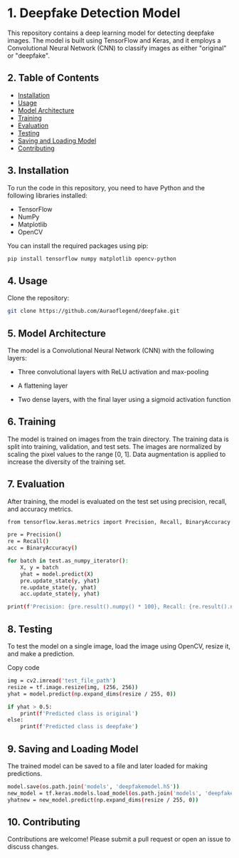 # 1.  Deepfake Detection Model
This repository contains a deep learning model for detecting deepfake images. The model is built using TensorFlow and Keras, and it employs a Convolutional Neural Network (CNN) to classify images as either "original" or "deepfake". 

## 2. Table of Contents

- [Installation](#installation)
- [Usage](#usage)
- [Model Architecture](#model-architecture)
- [Training](#training)
- [Evaluation](#evaluation)
- [Testing](#testing)
- [Saving and Loading Model](#saving-and-loading-model)
- [Contributing](#contributing)


## 3. Installation

To run the code in this repository, you need to have Python and the following libraries installed:

- TensorFlow
- NumPy
- Matplotlib
- OpenCV

You can install the required packages using pip:

```bash
pip install tensorflow numpy matplotlib opencv-python
```

## 4. Usage
Clone the repository:
```bash
git clone https://github.com/Auraoflegend/deepfake.git

```
## 5. Model Architecture
The model is a Convolutional Neural Network (CNN) with the following layers:

- Three convolutional layers with ReLU activation and max-pooling
- A flattening layer

- Two dense layers, with the final layer using a sigmoid activation function

## 6. Training
The model is trained on images from the train directory. The training data is split into training, validation, and test sets. The images are normalized by scaling the pixel values to the range [0, 1]. Data augmentation is applied to increase the diversity of the training set.

## 7. Evaluation
After training, the model is evaluated on the test set using precision, recall, and accuracy metrics.

```bash
from tensorflow.keras.metrics import Precision, Recall, BinaryAccuracy

pre = Precision()
re = Recall()
acc = BinaryAccuracy()

for batch in test.as_numpy_iterator():
    X, y = batch
    yhat = model.predict(X)
    pre.update_state(y, yhat)
    re.update_state(y, yhat)
    acc.update_state(y, yhat)

print(f'Precision: {pre.result().numpy() * 100}, Recall: {re.result().numpy() * 100}, Accuracy: {acc.result().numpy() * 100}')

```

## 8. Testing
To test the model on a single image, load the image using OpenCV, resize it, and make a prediction.



Copy code

```bash import cv2
img = cv2.imread('test_file_path')
resize = tf.image.resize(img, (256, 256))
yhat = model.predict(np.expand_dims(resize / 255, 0))

if yhat > 0.5:
    print(f'Predicted class is original')
else:
    print(f'Predicted class is deepfake')

```

## 9. Saving and Loading Model
The trained model can be saved to a file and later loaded for making predictions.

```bash
model.save(os.path.join('models', 'deepfakemodel.h5'))
new_model = tf.keras.models.load_model(os.path.join('models', 'deepfakemodel.h5'))
yhatnew = new_model.predict(np.expand_dims(resize / 255, 0))

```

## 10. Contributing
Contributions are welcome! Please submit a pull request or open an issue to discuss changes.



